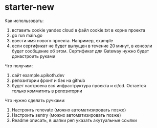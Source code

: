 # starter-new

Как использовать:
1. вставить cookie yandex cloud в файл cookie.txt в корне проекта
2. go run main.go
3. ввести имя нового проекта. Например, example
4. если сертификат не будет выпущен в течение 20 минут, в консоли будет сообщение об этом. Сертификат для Gateway нужно будет донастроить руками   

Что получим:
1. сайт example.upikoth.dev
2. репозитории фронт и бэк на github
3. будет настроена вся инфраструктура проекта и ci/cd. Остается только коммитить в репозитории

Что нужно сделать ручками:
1. Настроить renovate (можно автоматизировать позже)
2. Настроить sentry (можно автоматизировать позже)
3. Readme описать, в шапки реп указать акутуальные ссылки
